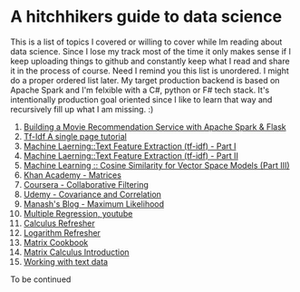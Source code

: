 # A hitchhikers guide to data science
This is a list of topics I covered or willing to cover while Im reading about data science. Since I lose my track most of the time it only makes sense if I keep uploading things to github and constantly keep what I read and share it in the process of course. Need I remind you this list is unordered. I might do a proper ordered list later. My target production backend is based on Apache Spark and I'm felxible with a C#, python or F# tech stack. It's intentionally production goal oriented since I like to learn that way and recursively fill up what I am missing. :)

1. [Building a Movie Recommendation Service with Apache Spark & Flask](https://www.codementor.io/jadianes/building-a-recommender-with-apache-spark-python-example-app-part1-du1083qbw)
2. [Tf-Idf A single page tutorial](http://www.tfidf.com/)
3. [Machine Laerning::Text Feature Extraction (tf-idf) - Part I](http://blog.christianperone.com/2011/09/machine-learning-text-feature-extraction-tf-idf-part-i/)
4. [Machine Laerning::Text Feature Extraction (tf-idf) - Part II](http://blog.christianperone.com/2011/10/machine-learning-text-feature-extraction-tf-idf-part-ii/)
5. [Machine Learning :: Cosine Similarity for Vector Space Models (Part III)](http://blog.christianperone.com/2013/09/machine-learning-cosine-similarity-for-vector-space-models-part-iii/)
6. [Khan Academy - Matrices](https://www.khanacademy.org/math/precalculus/precalc-matrices)
7. [Coursera - Collaborative Filtering](https://www.coursera.org/learn/machine-learning/lecture/2WoBV/collaborative-filtering)
8. [Udemy - Covariance and Correlation](https://www.udemy.com/data-science-and-machine-learning-with-python-hands-on/learn/v4/t/lecture/4020118?start=0)
9. [Manash's Blog - Maximum Likelihood](https://blog.manash.me/machine-learning-1-maximum-likelihood-estimation-part-1-9ad37d6ac425)
10. [Multiple Regression, youtube](https://www.youtube.com/watch?v=dQNpSa-bq4M)
11. [Calculus Refresher](http://www.stat.wisc.edu/~ifischer/calculus.pdf)
12. [Logarithm Refresher](https://ceps.unh.edu/sites/ceps.unh.edu/files/departments/mathematics_statistics/the_power_in_numbers.pdf)
13. [Matrix Cookbook](https://www.math.uwaterloo.ca/~hwolkowi/matrixcookbook.pdf)
14. [Matrix Calculus Introduction](http://w3.uacg.bg/UACEG_site/acadstaff/userfiles/study_bg_162_Matrix_PDF_Engl.pdf)
15. [Working with text data](http://scikit-learn.org/stable/tutorial/text_analytics/working_with_text_data.html)

To be continued
